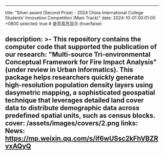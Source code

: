 
---
title: "Silver award (Second Prize) - 2024 China International College Students’ Innovation Competition (Main Track)"
date: 2024-10-01 00:01:00 +0800
selected: true  # 是否高亮显示 (true/false)

description: >-
  This repository contains the computer code that supported the publication of our research: "Multi-source Tri-environmental Conceptual Framework for Fire Impact Analysis" (under review in Urban Informatics). This package helps researchers quickly generate high-resolution population density layers using dasymetric mapping, a sophisticated geospatial technique that leverages detailed land cover data to distribute demographic data across predefined spatial units, such as census blocks.
cover: /assets/images/covers/2.png
links:
     News: https://mp.weixin.qq.com/s/if6wUSsc2kFhVBZRvxAQyQ
---

